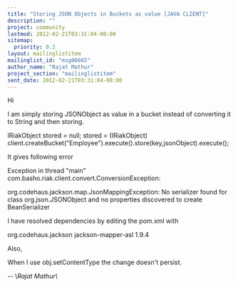```yaml
---
title: "Storing JSON Objects in Buckets as value [JAVA CLIENT]"
description: ""
project: community
lastmod: 2012-02-21T03:31:04-08:00
sitemap:
  priority: 0.2
layout: mailinglistitem
mailinglist_id: "msg06665"
author_name: "Rajat Mathur"
project_section: "mailinglistitem"
sent_date: 2012-02-21T03:31:04-08:00
---
```



 Hi

I am simply storing JSONObject as value in a bucket instead of converting
it to String and then storing.

 IRiakObject stored = null;
 stored = (IRiakObject)
client.createBucket("Employee").execute().store(key,jsonObject).execute();

It gives following error

 Exception in thread "main"
com.basho.riak.client.convert.ConversionException:

 org.codehaus.jackson.map.JsonMappingException: No serializer found
for class org.json.JSONObject and no properties discovered
to create BeanSerializer

I have resolved dependencies by editing the pom.xml with

 
org.codehaus.jackson
jackson-mapper-asl
1.9.4

Also,

When I use obj.setContentType the change doesn't persist.

-- 
\\*Rajat Mathur\\*

